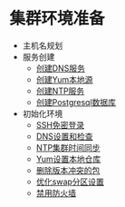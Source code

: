 # 集群环境准备
* 主机名规划
* 服务创建
    * [创建DNS服务](chapter2-2-1.md)
    * [创建Yum本地源](chapter2-2-2.md)
    * [创建NTP服务](chapter2-2-3.md)
    * [创建Postgresql数据库](chapter2-2-4.md)
* 初始化环境
    * [SSH免密登录](chapter2-3-1.md)
    * [DNS设置和检查](chapter2-3-2.md)
    * [NTP集群时间同步](chapter2-3-3.md)
    * [Yum设置本地仓库](chapter2-3-4.md)
    * [删除版本冲突的包](chapter2-3-5.md)
    * [优化swap分区设置](chapter2-3-6.md)
    * [禁用防火墙](chapter2-3-7.md)